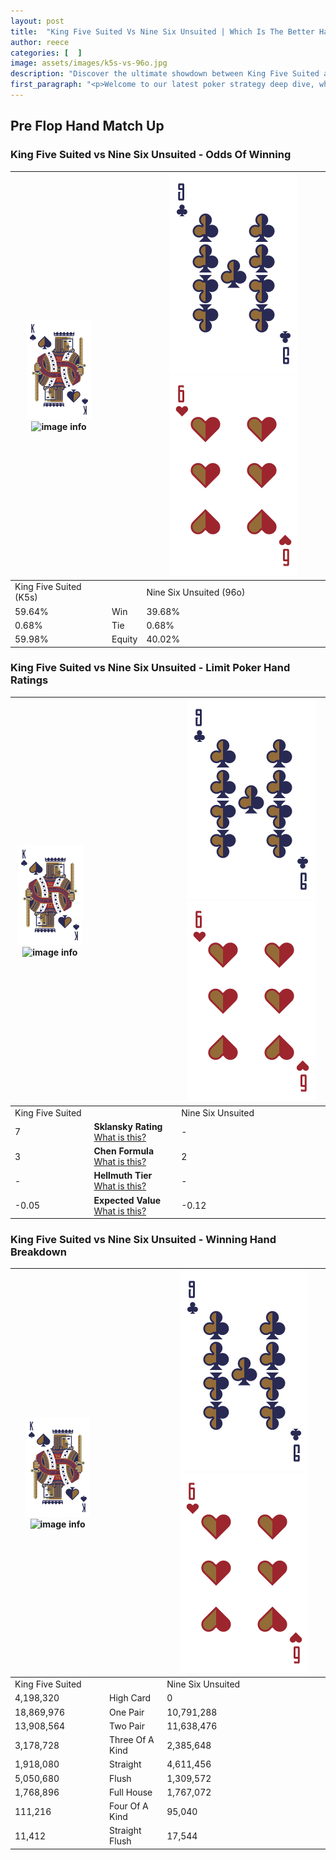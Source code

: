 ```yaml
---
layout: post
title:  "King Five Suited Vs Nine Six Unsuited | Which Is The Better Hand In Poker? A Complete Guide"
author: reece
categories: [  ]
image: assets/images/k5s-vs-96o.jpg
description: "Discover the ultimate showdown between King Five Suited and Nine Six Unsuited in poker! Uncover the odds, strategies, and scenarios where one hand triumphs over the other. Get ready to up your poker game with this thrilling analysis."
first_paragraph: "<p>Welcome to our latest poker strategy deep dive, where we're pitting two distinct hands against each other in a high-stakes showdown: King Five Suited vs Nine Six Unsuited.</p><p>In the dynamic world of poker, every decision counts, and knowing which hand holds the upper hand is key to your success at the table.</p><p>In this article, we'll dissect these two hands, explore the scenarios where one dominates the other, and equip you with the knowledge to make strategic choices that can tip the odds in your favor.</p><p>Get ready to unravel the intriguing dynamics of these poker hands and elevate your game to new heights.</p>"
---
```




[comment]: # (sp0)

## Pre Flop Hand Match Up

<div class="table hand-ratings" markdown="1"> 



### King Five Suited vs Nine Six Unsuited - Odds Of Winning


    
| ![image info](assets/images/hand1/K.png) ![image info](assets/images/hand1/5s.png) |  | ![image info](assets/images/hand2/9.png) ![image info](assets/images/hand2/6o.png) |
| -------- | -------- | -------- |
| King Five Suited (K5s) |  | Nine Six Unsuited (96o) |
| 59.64% | Win | 39.68% |
| 0.68% | Tie | 0.68% |
| 59.98% | Equity | 40.02% |




[comment]: # (sp1)



### King Five Suited vs Nine Six Unsuited - Limit Poker Hand Ratings


    
| ![image info](assets/images/hand1/K.png) ![image info](assets/images/hand1/5s.png) |  | ![image info](assets/images/hand2/9.png) ![image info](assets/images/hand2/6o.png) |
| -------- | -------- | -------- |
| King Five Suited |  | Nine Six Unsuited |
| 7 | **Sklansky Rating** [What is this?](/sklansky-rating-explained) | - |
| 3 | **Chen Formula** [What is this?](/chen-formula-explained) | 2 |
| - | **Hellmuth Tier** [What is this?](/Hellmuth-tier-explained) | - |
| -0.05 | **Expected Value** [What is this?](/expected-value-explained) | -0.12 |




[comment]: # (sp2)



### King Five Suited vs Nine Six Unsuited - Winning Hand Breakdown


    
| ![image info](assets/images/hand1/K.png) ![image info](assets/images/hand1/5s.png) |  | ![image info](assets/images/hand2/9.png) ![image info](assets/images/hand2/6o.png) |
| -------- | -------- | -------- |
| King Five Suited |  | Nine Six Unsuited |
| 4,198,320 | High Card | 0 |
| 18,869,976 | One Pair | 10,791,288 |
| 13,908,564 | Two Pair | 11,638,476 |
| 3,178,728 | Three Of A Kind | 2,385,648 |
| 1,918,080 | Straight | 4,611,456 |
| 5,050,680 | Flush | 1,309,572 |
| 1,768,896 | Full House | 1,767,072 |
| 111,216 | Four Of A Kind | 95,040 |
| 11,412 | Straight Flush | 17,544 |




[comment]: # (sp3)



</div>

[comment]: # (sp4)



[comment]: # (sp5)

